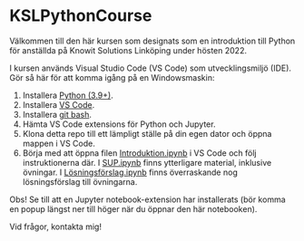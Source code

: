 # KSLPythonCourse

Välkommen till den här kursen som designats som en introduktion till Python för anställda på Knowit Solutions Linköping under hösten 2022.

I kursen används Visual Studio Code (VS Code) som utvecklingsmiljö (IDE). Gör så här för att komma igång på en Windowsmaskin:
1. Installera [Python (3.9+)](https://www.python.org/downloads/).
2. Installera [VS Code](https://code.visualstudio.com/).
3. Installera [git bash](https://gitforwindows.org/).
4. Hämta VS Code extensions för Python och Jupyter.
5. Klona detta repo till ett lämpligt ställe på din egen dator och öppna mappen i VS Code.
6. Börja med att öppna filen [Introduktion.ipynb](https://github.com/hankOlofs/KSLPythonCourse/blob/main/Introduktion.ipynb) i VS Code och följ instruktionerna där. I [SUP.ipynb](https://github.com/hankOlofs/KSLPythonCourse/blob/main/SUP.ipynb) finns ytterligare material, inklusive övningar. I [Lösningsförslag.ipynb](https://github.com/hankOlofs/KSLPythonCourse/blob/main/L%C3%B6sningsf%C3%B6rslag.ipynb) finns överraskande nog lösningsförslag till övningarna.

Obs! Se till att en Jupyter notebook-extension har installerats (bör komma en popup längst ner till höger när du öppnar den här notebooken).

Vid frågor, kontakta mig!
